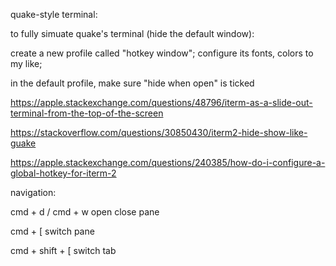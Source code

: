 
quake-style terminal:

to fully simuate quake's terminal (hide the default window):

create a new profile called "hotkey window"; configure its fonts, colors 
to my like; 

in the default profile, make sure "hide when open" is ticked


https://apple.stackexchange.com/questions/48796/iterm-as-a-slide-out-terminal-from-the-top-of-the-screen

https://stackoverflow.com/questions/30850430/iterm2-hide-show-like-guake

https://apple.stackexchange.com/questions/240385/how-do-i-configure-a-global-hotkey-for-iterm-2


navigation:

cmd + d / cmd + w open close pane

cmd + [ switch pane

cmd + shift + [ switch tab


